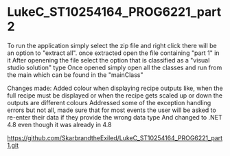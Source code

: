 # LukeC_ST10254164_PROG6221_part2
To run the application simply select the zip file and right click there will be an option to "extract all".
once extracted open the file containing "part 1" in it
After openening the file select the option that is classified as a "visual studio solution" type
Once opened simply open all the classes and run from the main which can be found in the "mainClass"

Changes made: 
Added colour when displaying recipe outputs like, when the full recipe must be displayed or when the recipe gets scaled up or down the outputs are different colours
Addressed some of the exception handling errors but not all, made sure that for most events the user will be asked to re-enter their data if they provide the wrong data type
And changed to .NET 4.8 even though it was already in 4.8

https://github.com/SkarbrandtheExiled/LukeC_ST10254164_PROG6221_part1.git
